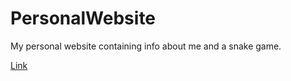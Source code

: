 # PersonalWebsite

My personal website containing info about me and a snake game.

[Link](https://eckerbom.xyz)
